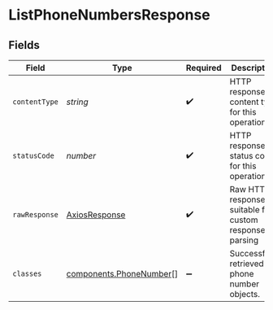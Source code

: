 # ListPhoneNumbersResponse


## Fields

| Field                                                              | Type                                                               | Required                                                           | Description                                                        |
| ------------------------------------------------------------------ | ------------------------------------------------------------------ | ------------------------------------------------------------------ | ------------------------------------------------------------------ |
| `contentType`                                                      | *string*                                                           | :heavy_check_mark:                                                 | HTTP response content type for this operation                      |
| `statusCode`                                                       | *number*                                                           | :heavy_check_mark:                                                 | HTTP response status code for this operation                       |
| `rawResponse`                                                      | [AxiosResponse](https://axios-http.com/docs/res_schema)            | :heavy_check_mark:                                                 | Raw HTTP response; suitable for custom response parsing            |
| `classes`                                                          | [components.PhoneNumber](../../models/components/phonenumber.md)[] | :heavy_minus_sign:                                                 | Successfully retrieved all phone number objects.                   |